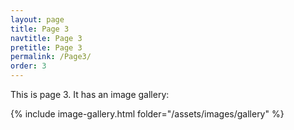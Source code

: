 ```yaml
---
layout: page
title: Page 3
navtitle: Page 3
pretitle: Page 3
permalink: /Page3/
order: 3
---
```


This is page 3. It has an image gallery: 

{% include image-gallery.html folder="/assets/images/gallery" %}
